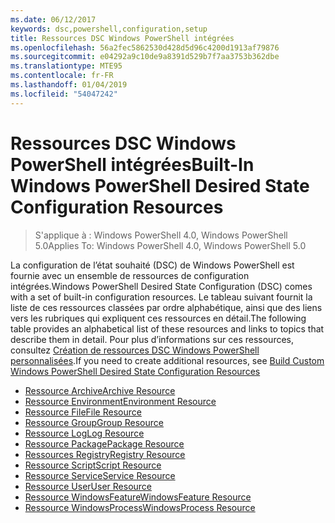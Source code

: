 ```yaml
---
ms.date: 06/12/2017
keywords: dsc,powershell,configuration,setup
title: Ressources DSC Windows PowerShell intégrées
ms.openlocfilehash: 56a2fec5862530d428d5d96c4200d1913af79876
ms.sourcegitcommit: e04292a9c10de9a8391d529b7f7aa3753b362dbe
ms.translationtype: MTE95
ms.contentlocale: fr-FR
ms.lasthandoff: 01/04/2019
ms.locfileid: "54047242"
---
```

# <a name="built-in-windows-powershell-desired-state-configuration-resources"></a><span data-ttu-id="82949-103">Ressources DSC Windows PowerShell intégrées</span><span class="sxs-lookup"><span data-stu-id="82949-103">Built-In Windows PowerShell Desired State Configuration Resources</span></span>

> <span data-ttu-id="82949-104">S'applique à : Windows PowerShell 4.0, Windows PowerShell 5.0</span><span class="sxs-lookup"><span data-stu-id="82949-104">Applies To: Windows PowerShell 4.0, Windows PowerShell 5.0</span></span>

<span data-ttu-id="82949-105">La configuration de l’état souhaité (DSC) de Windows PowerShell est fournie avec un ensemble de ressources de configuration intégrées.</span><span class="sxs-lookup"><span data-stu-id="82949-105">Windows PowerShell Desired State Configuration (DSC) comes with a set of built-in configuration resources.</span></span> <span data-ttu-id="82949-106">Le tableau suivant fournit la liste de ces ressources classées par ordre alphabétique, ainsi que des liens vers les rubriques qui expliquent ces ressources en détail.</span><span class="sxs-lookup"><span data-stu-id="82949-106">The following table provides an alphabetical list of these resources and links to topics that describe them in detail.</span></span> <span data-ttu-id="82949-107">Pour plus d’informations sur ces ressources, consultez [Création de ressources DSC Windows PowerShell personnalisées](../../../resources/authoringResource.md).</span><span class="sxs-lookup"><span data-stu-id="82949-107">If you need to create additional resources, see [Build Custom Windows PowerShell Desired State Configuration Resources](../../../resources/authoringResource.md)</span></span>

* [<span data-ttu-id="82949-108">Ressource Archive</span><span class="sxs-lookup"><span data-stu-id="82949-108">Archive Resource</span></span>](archiveResource.md)
* [<span data-ttu-id="82949-109">Ressource Environment</span><span class="sxs-lookup"><span data-stu-id="82949-109">Environment Resource</span></span>](environmentResource.md)
* [<span data-ttu-id="82949-110">Ressource File</span><span class="sxs-lookup"><span data-stu-id="82949-110">File Resource</span></span>](fileResource.md)
* [<span data-ttu-id="82949-111">Ressource Group</span><span class="sxs-lookup"><span data-stu-id="82949-111">Group Resource</span></span>](groupResource.md)
* [<span data-ttu-id="82949-112">Ressource Log</span><span class="sxs-lookup"><span data-stu-id="82949-112">Log Resource</span></span>](logResource.md)
* [<span data-ttu-id="82949-113">Ressource Package</span><span class="sxs-lookup"><span data-stu-id="82949-113">Package Resource</span></span>](packageResource.md)
* [<span data-ttu-id="82949-114">Ressources Registry</span><span class="sxs-lookup"><span data-stu-id="82949-114">Registry Resource</span></span>](registryResource.md)
* [<span data-ttu-id="82949-115">Ressource Script</span><span class="sxs-lookup"><span data-stu-id="82949-115">Script Resource</span></span>](scriptResource.md)
* [<span data-ttu-id="82949-116">Ressource Service</span><span class="sxs-lookup"><span data-stu-id="82949-116">Service Resource</span></span>](serviceResource.md)
* [<span data-ttu-id="82949-117">Ressource User</span><span class="sxs-lookup"><span data-stu-id="82949-117">User Resource</span></span>](userResource.md)
* [<span data-ttu-id="82949-118">Ressource WindowsFeature</span><span class="sxs-lookup"><span data-stu-id="82949-118">WindowsFeature Resource</span></span>](windowsfeatureResource.md)
* [<span data-ttu-id="82949-119">Ressource WindowsProcess</span><span class="sxs-lookup"><span data-stu-id="82949-119">WindowsProcess Resource</span></span>](windowsProcessResource.md)